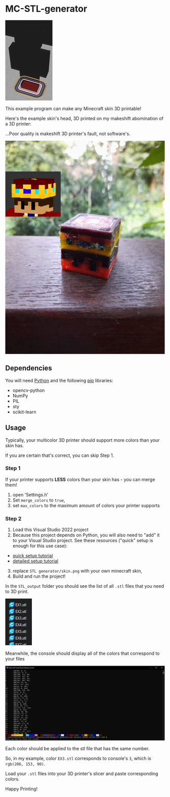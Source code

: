 # MC-STL-generator
![](media/preview.gif)

This example program can make any Minecraft skin 3D printable!

Here's the example skin's head, 3D printed on my makeshift abomination of a 3D printer:

...Poor quality is makeshift 3D printer's fault, not software's.

![](media/printed.jpg)

## Dependencies
You will need [Python](https://www.python.org/downloads/) and the following [pip](https://pypi.org/project/pip/) libraries:
* opencv-python
* NumPy
* PIL
* sty
* scikit-learn


## Usage

Typically, your multicolor 3D printer should support more colors than your skin has.

If you are certain that's correct, you can skip Step 1.

### Step 1

If your printer supports **LESS** colors than your skin has - you can merge them!
  1. open 'Settings.h'
  2. Set `merge_colors` to `true`,
  3. set `max_colors` to the maximum amount of colors your printer supports
  
### Step 2
  
  1. Load this Visual Studio 2022 project
  2. Because this project depends on Python, you will also need to "add" it to your Visual Studio project.
  See these resources ("quick" setup is enough for this use case):
  * [quick setup tutorial](https://medium.datadriveninvestor.com/how-to-quickly-embed-python-in-your-c-application-23c19694813)
  * [detailed setup tutorial](https://devblogs.microsoft.com/python/embedding-python-in-a-cpp-project-with-visual-studio/)
  3. replace `STL generator/skin.png` with your own minecraft skin,
  4. Build and run the project!
  
  In the `STL_output` folder you should see the list of all `.stl` files that you need to 3D print.
  
  ![](media/stl_list.png)
  
  Meanwhile, the console should display all of the colors that correspond to your files
  
  ![](media/console.png)
  
  Each color should be applied to the stl file that has the same number.
  
  So, in my example, color `EX3.stl` corresponds to console's `3`, which is `rgb(206, 153, 90)`.
  
  Load your `.stl` files into your 3D printer's slicer and paste corresponding colors.
  
  Happy Printing!



    
